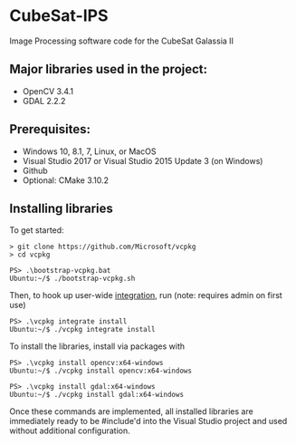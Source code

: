 # CubeSat-IPS
Image Processing software code for the CubeSat Galassia II

## Major libraries used in the project:
- OpenCV 3.4.1
- GDAL 2.2.2

## Prerequisites:
- Windows 10, 8.1, 7, Linux, or MacOS
- Visual Studio 2017 or Visual Studio 2015 Update 3 (on Windows)
- Github
- Optional: CMake 3.10.2

## Installing libraries
To get started:
```
> git clone https://github.com/Microsoft/vcpkg
> cd vcpkg

PS> .\bootstrap-vcpkg.bat
Ubuntu:~/$ ./bootstrap-vcpkg.sh
```

Then, to hook up user-wide [integration](docs/users/integration.md), run (note: requires admin on first use)
```
PS> .\vcpkg integrate install
Ubuntu:~/$ ./vcpkg integrate install
```
To install the libraries, install via packages with
```
PS> .\vcpkg install opencv:x64-windows
Ubuntu:~/$ ./vcpkg install opencv:x64-windows

PS> .\vcpkg install gdal:x64-windows
Ubuntu:~/$ ./vcpkg install gdal:x64-windows
```

Once these commands are implemented, all installed libraries are immediately ready to be #include'd into the Visual Studio project and used without additional configuration.
